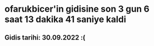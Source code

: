 # ofarukbicer'in gidisine son 3 gun 6 saat 13 dakika 41 saniye kaldi

## Gidis tarihi: 30.09.2022 :(